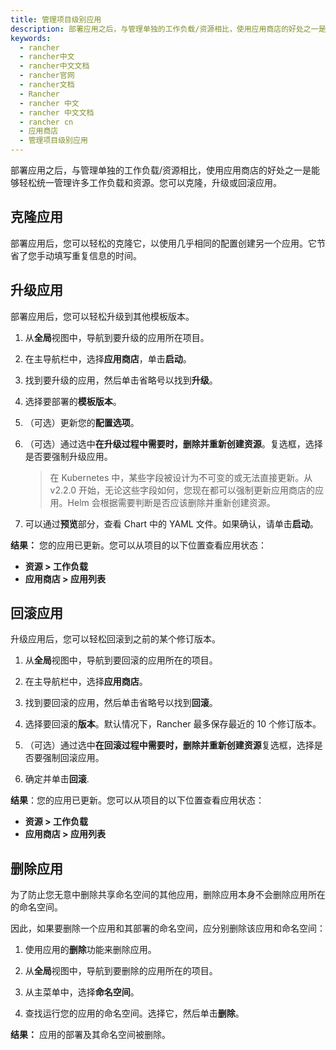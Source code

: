 ```yaml
---
title: 管理项目级别应用
description: 部署应用之后，与管理单独的工作负载/资源相比，使用应用商店的好处之一是能够轻松统一管理许多工作负载和资源。您可以克隆，升级或回滚应用。部署应用后，您可以轻松升级到其他模板版本。升级应用后，您可以轻松回滚到之前的某个修订版本。
keywords:
  - rancher
  - rancher中文
  - rancher中文文档
  - rancher官网
  - rancher文档
  - Rancher
  - rancher 中文
  - rancher 中文文档
  - rancher cn
  - 应用商店
  - 管理项目级别应用
---
```


部署应用之后，与管理单独的工作负载/资源相比，使用应用商店的好处之一是能够轻松统一管理许多工作负载和资源。您可以克隆，升级或回滚应用。

## 克隆应用

部署应用后，您可以轻松的克隆它，以使用几乎相同的配置创建另一个应用。它节省了您手动填写重复信息的时间。

## 升级应用

部署应用后，您可以轻松升级到其他模板版本。

1. 从**全局**视图中，导航到要升级的应用所在项目。

1. 在主导航栏中，选择**应用商店**，单击**启动**。

1. 找到要升级的应用，然后单击省略号以找到**升级**。

1. 选择要部署的**模板版本**。

1. （可选）更新您的**配置选项**。

1. （可选）通过选中**在升级过程中需要时，删除并重新创建资源**。复选框，选择是否要强制升级应用。

   > 在 Kubernetes 中，某些字段被设计为不可变的或无法直接更新。从 v2.2.0 开始，无论这些字段如何，您现在都可以强制更新应用商店的应用。Helm 会根据需要判断是否应该删除并重新创建资源。

1. 可以通过**预览**部分，查看 Chart 中的 YAML 文件。如果确认，请单击**启动**。

**结果：** 您的应用已更新。您可以从项目的以下位置查看应用状态：

- **资源 > 工作负载**
- **应用商店 > 应用列表**

## 回滚应用

升级应用后，您可以轻松回滚到之前的某个修订版本。

1. 从**全局**视图中，导航到要回滚的应用所在的项目。

1. 在主导航栏中，选择**应用商店**。

1. 找到要回滚的应用，然后单击省略号以找到**回滚**。

1. 选择要回滚的**版本**。默认情况下，Rancher 最多保存最近的 10 个修订版本。

1. （可选）通过选中**在回滚过程中需要时，删除并重新创建资源**复选框，选择是否要强制回滚应用。

1. 确定并单击**回滚**.

**结果**：您的应用已更新。您可以从项目的以下位置查看应用状态：

- **资源 > 工作负载**
- **应用商店 > 应用列表**

## 删除应用

为了防止您无意中删除共享命名空间的其他应用，删除应用本身不会删除应用所在的命名空间。

因此，如果要删除一个应用和其部署的命名空间，应分别删除该应用和命名空间：

1. 使用应用的**删除**功能来删除应用。

1. 从**全局**视图中，导航到要删除的应用所在的项目。

1. 从主菜单中，选择**命名空间**。

1. 查找运行您的应用的命名空间。选择它，然后单击**删除**。

**结果：** 应用的部署及其命名空间被删除。
